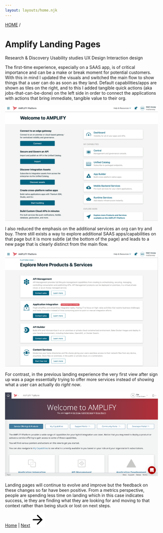 ```yaml
---
layout: layouts/home.njk
---
```

<a href="/" class="arrows">
HOME</a> /

# Amplify Landing Pages


<div class="bubbles">
<span class="badgeli">
                  Research & Discovery
                </span> 
                <span class="badgeli">
                  Usability studies
                </span> 
                   <span class="badgeli">
                  UX Design
                </span> 
                                </span> 
                   <span class="badgeli">
                  Interaction design
                </span> 
</div>


<!-- **New look** -->

The first-time experience, especially on a SAAS app, is of critical importance and can be a make or break moment for potential customers. With this in mind I updated the visuals and switched the main flow to show things that a user can do as soon as they land. Default capabilities/apps are shown as tiles on the right, and to this I added tangible quick actions (aka jobs-that-can-be-done) on the left side in order to connect the applications with actions that bring immediate, tangible value to their org.

![updated landing pages](/img/welcome1.png)

I also reduced the emphasis on the additional services an org can try and buy. There still exists a way to explore additional SAAS apps/capabilities on that page but it is more subtle (at the bottom of the page) and leads to a new page that is clearly distinct from the main flow.

![updated landing pages](/img/welcome2.png#bordered)

For contrast, in the previous landing experience the very first view after sign up was a page essentially trying to offer more services instead of showing what a user can actually do *right now*.

![updated landing pages](/img/previous-lp.png#bordered)

Landing pages will continue to evolve and improve but the feedback on these changes so far have been positive. From a metrics perspective, people are spending less time on landing which in this case indicates success, ie they are finding what they are looking for and moving to that context rather than being stuck or lost on next steps.

<div class="bottom-arrows"><a href="/">Home</a> | <a href="/openbanking">Next<img class="bottom" src="/img/arrow-right.svg"></a></div>